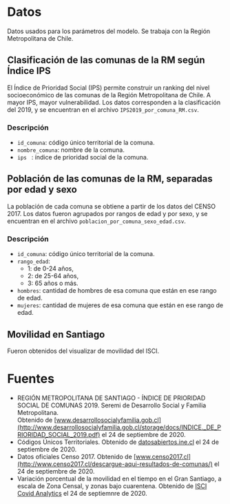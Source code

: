 # Datos

Datos usados para los parámetros del modelo. Se trabaja con la Región Metropolitana de Chile.

## Clasificación de las comunas de la RM según Índice IPS 
El Índice de Prioridad Social (IPS) permite construir un ranking del nivel socioeconómico de las comunas de la Región Metropolitana de Chile. A mayor IPS, mayor vulnerabilidad. Los datos corresponden a la clasificación del 2019, y se encuentran en el archivo `IPS2019_por_comuna_RM.csv`.
### Descripción
- `id_comuna`: código único territorial de la comuna. 
- `nombre_comuna`: nombre de la comuna.
- `ips ` : índice de prioridad social de la comuna.


  
## Población de las comunas de la RM, separadas por edad y sexo
La población de cada comuna se obtiene a partir de los datos del CENSO 2017. Los datos fueron agrupados por rangos de edad y por sexo, y se encuentran en el archivo `poblacion_por_comuna_sexo_edad.csv`.
### Descripción
- `id_comuna`: código único territorial de la comuna.
- `rango_edad`:
  - 1: de 0-24 años,
  - 2: de 25-64 años,
  - 3: 65 años o más.
- `hombres`: cantidad de hombres de esa comuna que están en ese rango de edad.
- `mujeres`: cantidad de mujeres de esa comuna que están en ese rango de edad.


## Movilidad en Santiago
Fueron obtenidos del visualizar de movilidad del ISCI. 

# Fuentes

- REGIÓN METROPOLITANA DE SANTIAGO - ÍNDICE DE PRIORIDAD SOCIAL DE COMUNAS 2019. Seremi de Desarrollo Social y Familia Metropolitana.  
Obtenido de [www.desarrollosocialyfamilia.gob.cl](http://www.desarrollosocialyfamilia.gob.cl/storage/docs/INDICE._DE_PRIORIDAD_SOCIAL_2019.pdf) el 24 de septiembre de 2020.
- Códigos Únicos Territoriales. Obtenido de [datosabiertos.ine.cl](https://datosabiertos.ine.cl/dataviews/250601/codigos-unicos-territoriales/) el 24 de septiembre de 2020.
- Datos oficiales Censo 2017. Obtenido de [www.censo2017.cl](http://www.censo2017.cl/descargue-aqui-resultados-de-comunas/) el 24 de septiembre de 2020.
- Variación porcentual de la movilidad en el tiempo en el Gran Santiago, a escala de Zona Censal, y zonas bajo cuarentena. Obtenido de [ISCI Covid Analytics](https://covidanalytics.isci.cl/movilidad/visualizador/) el 24 de septiemnre de 2020.
